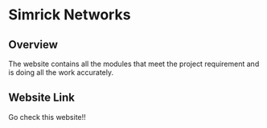 # Simrick Networks

## Overview
The website contains all the modules that meet the project requirement and is doing all the work accurately.

## Website Link

Go check this website!!

